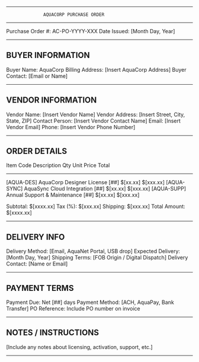 --------------------------------------------------
                  AQUACORP PURCHASE ORDER
--------------------------------------------------

Purchase Order #:    AC-PO-YYYY-XXX
Date Issued:         [Month Day, Year]

--------------------------------------------------
BUYER INFORMATION
--------------------------------------------------
Buyer Name:          AquaCorp
Billing Address:     [Insert AquaCorp Address]
Buyer Contact:       [Email or Name]

--------------------------------------------------
VENDOR INFORMATION
--------------------------------------------------
Vendor Name:         [Insert Vendor Name]
Vendor Address:      [Insert Street, City, State, ZIP]
Contact Person:      [Insert Vendor Contact Name]
Email:               [Insert Vendor Email]
Phone:               [Insert Vendor Phone Number]

--------------------------------------------------
ORDER DETAILS
--------------------------------------------------
Item Code     Description                     Qty   Unit Price   Total
-----------   ------------------------------  ----  ------------ -------
[AQUA-DES]    AquaCorp Designer License       [##]  $[xx.xx]     $[xxx.xx]
[AQUA-SYNC]   AquaSync Cloud Integration      [##]  $[xx.xx]     $[xxx.xx]
[AQUA-SUPP]   Annual Support & Maintenance    [##]  $[xx.xx]     $[xxx.xx]

Subtotal:        $[xxxx.xx]
Tax (%):         $[xxx.xx]
Shipping:        $[xxx.xx]
Total Amount:    $[xxxx.xx]

--------------------------------------------------
DELIVERY INFO
--------------------------------------------------
Delivery Method:     [Email, AquaNet Portal, USB drop]
Expected Delivery:   [Month Day, Year]
Shipping Terms:      [FOB Origin / Digital Dispatch]
Delivery Contact:    [Name or Email]

--------------------------------------------------
PAYMENT TERMS
--------------------------------------------------
Payment Due:         Net [##] days
Payment Method:      [ACH, AquaPay, Bank Transfer]
PO Reference:        Include PO number on invoice

--------------------------------------------------
NOTES / INSTRUCTIONS
--------------------------------------------------
[Include any notes about licensing, activation, support, etc.]

--------------------------------------------------